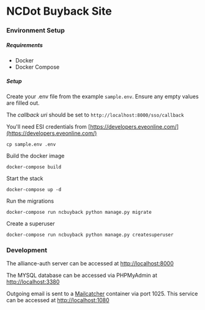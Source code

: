 # NCDot Buyback Site

### Environment Setup

##### Requirements

* Docker
* Docker Compose

##### Setup

Create your .env file from the example `sample.env`.  Ensure any empty values are filled out.

The *callback uri* should be set to `http://localhost:8000/sso/callback`

You'll need ESI credentials from [https://developers.eveonline.com/](https://developers.eveonline.com/)

```
cp sample.env .env
```

Build the docker image

```
docker-compose build
```

Start the stack

```
docker-compose up -d
```

Run the migrations

```
docker-compose run ncbuyback python manage.py migrate
```

Create a superuser

```
docker-compose run ncbuyback python manage.py createsuperuser
```


### Development

The alliance-auth server can be accessed at [http://localhost:8000](http://localhost:8000)

The MYSQL database can be accessed via PHPMyAdmin at [http://localhost:3380](http://localhost:3380)

Outgoing email is sent to a [Mailcatcher](https://mailcatcher.me/) container via port 1025.  This service can be accessed at [http://localhost:1080](http://localhost:1080)
